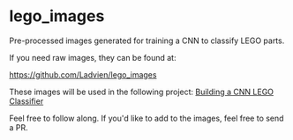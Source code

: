 # lego_images
Pre-processed images generated for training a CNN to classify LEGO parts.

If you need raw images, they can be found at:

https://github.com/Ladvien/lego_images

These images will be used in the following project:
[Building a CNN LEGO Classifier](https://ladvien.com/lego-deep-learning-classifier/)

Feel free to follow along.  If you'd like to add to the images, feel free to send a PR.
